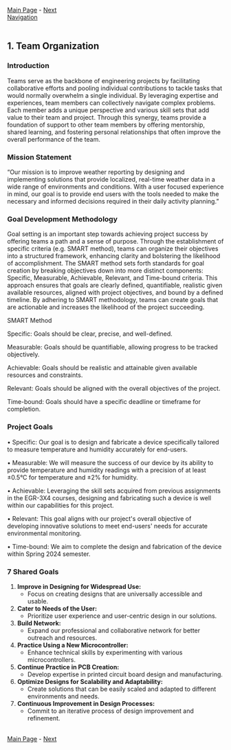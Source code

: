 [Main Page](../README.md) - [Next](https://github.com/314-grp-301/314-grp-301.github.io/blob/main/Assignments/02-User-Needs-Benchmarking-and-Requirements.md)<br>
[Navigation](https://github.com/314-grp-301/314-grp-301.github.io/blob/main/docs/Navigation.md)<br><br>

## 1. Team Organization

### Introduction
Teams serve as the backbone of engineering projects by facilitating collaborative efforts and pooling individual contributions to tackle tasks that would normally overwhelm a single individual. By leveraging expertise and experiences, team members can collectively navigate complex problems. Each member adds a unique perspective and various skill sets that add value to their team and project. Through this synergy, teams provide a foundation of support to other team members by offering mentorship, shared learning, and fostering personal relationships that often improve the overall performance of the team.

### Mission Statement
“Our mission is to improve weather reporting by designing and implementing solutions that provide localized, real-time weather data in a wide range of environments and conditions. With a user focused experience in mind, our goal is to provide end users with the tools needed to make the necessary and informed decisions required in their daily activity planning.”

### Goal Development Methodology
Goal setting is an important step towards achieving project success by offering teams a path and a sense of purpose. Through the establishment of specific criteria (e.g. SMART method), teams can organize their objectives into a structured framework, enhancing clarity and bolstering the likelihood of accomplishment.
The SMART method sets forth standards for goal creation by breaking objectives down into more distinct components: Specific, Measurable, Achievable, Relevant, and Time-bound criteria. This approach ensures that goals are clearly defined, quantifiable, realistic given available resources, aligned with project objectives, and bound by a defined timeline. By adhering to SMART methodology, teams can create goals that are actionable and increases the likelihood of the project succeeding.

SMART Method

Specific: Goals should be clear, precise, and well-defined.

Measurable: Goals should be quantifiable, allowing progress to be tracked objectively.

Achievable: Goals should be realistic and attainable given available resources and constraints.

Relevant: Goals should be aligned with the overall objectives of the project.

Time-bound: Goals should have a specific deadline or timeframe for completion.

### Project Goals
•	Specific: Our goal is to design and fabricate a device specifically tailored to measure temperature and humidity accurately for end-users.

•	Measurable: We will measure the success of our device by its ability to provide temperature and humidity readings with a precision of at least ±0.5°C for temperature and ±2% for humidity.

•	Achievable: Leveraging the skill sets acquired from previous assignments in the EGR-3X4 courses, designing and fabricating such a device is well within our capabilities for this project.

•	Relevant: This goal aligns with our project's overall objective of developing innovative solutions to meet end-users' needs for accurate environmental monitoring.

•	Time-bound: We aim to complete the design and fabrication of the device within Spring 2024 semester.


### 7 Shared Goals
1. **Improve in Designing for Widespread Use:**
   - Focus on creating designs that are universally accessible and usable.
2. **Cater to Needs of the User:**
   - Prioritize user experience and user-centric design in our solutions.
3. **Build Network:**
   - Expand our professional and collaborative network for better outreach and resources.
4. **Practice Using a New Microcontroller:**
   - Enhance technical skills by experimenting with various microcontrollers.
5. **Continue Practice in PCB Creation:**
   - Develop expertise in printed circuit board design and manufacturing.
6. **Optimize Designs for Scalability and Adaptability:**
    - Create solutions that can be easily scaled and adapted to different environments and needs.
7. **Continuous Improvement in Design Processes:**
    - Commit to an iterative process of design improvement and refinement.<br><br>

[Main Page](../README.md) - [Next](https://github.com/314-grp-301/314-grp-301.github.io/blob/main/Assignments/02-User-Needs-Benchmarking-and-Requirements.md)






